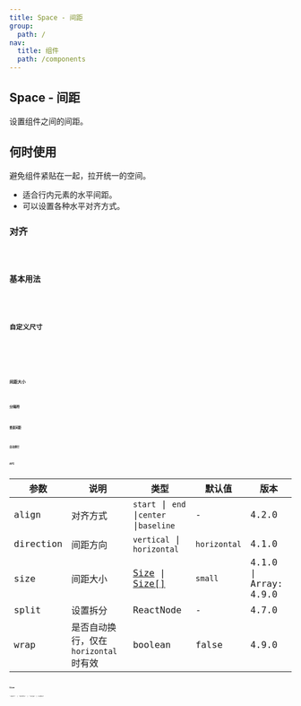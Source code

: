 ```yaml
---
title: Space - 间距
group:
  path: /
nav:
  title: 组件
  path: /components
---
```


## Space - 间距

设置组件之间的间距。

## 何时使用

避免组件紧贴在一起，拉开统一的空间。

- 适合行内元素的水平间距。
- 可以设置各种水平对齐方式。

### 对齐

<code src="./demos/align.tsx" />

### 基本用法

<code src="./demos/base.tsx" />

### 自定义尺寸

<code src="./demos/customize.tsx" />

<code src="./demos/debug.tsx" />

<code src="./demos/gap-in-line.tsx" />

### 间距大小

<code src="./demos/size.tsx" />

### 分隔符

<code src="./demos/split.tsx" />

### 垂直间距

<code src="./demos/vertical.tsx" />

### 自动换行

<code src="./demos/wrap.tsx" />

## API

| 参数      | 说明                                   | 类型                                     | 默认值       | 版本                  |
| --------- | -------------------------------------- | ---------------------------------------- | ------------ | --------------------- |
| align     | 对齐方式                               | `start` \| `end` \|`center` \|`baseline` | -            | 4.2.0                 |
| direction | 间距方向                               | `vertical` \| `horizontal`               | `horizontal` | 4.1.0                 |
| size      | 间距大小                               | [Size](#Size) \| [Size\[\]](#Size)       | `small`      | 4.1.0 \| Array: 4.9.0 |
| split     | 设置拆分                               | ReactNode                                | -            | 4.7.0                 |
| wrap      | 是否自动换行，仅在 `horizontal` 时有效 | boolean                                  | false        | 4.9.0                 |

### Size

`'small' | 'middle' | 'large' | number`
